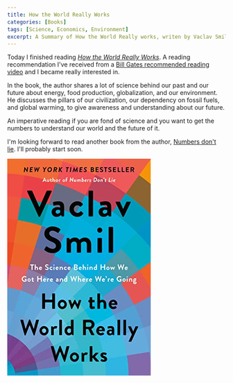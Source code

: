 ```yaml
---
title: How the World Really Works
categories: [Books]
tags: [Science, Economics, Environment]
excerpt: A Summary of How the World Really works, writen by Vaclav Smil, where he shares a lot of science behind the past and the future of our civilization.
---
```


Today I finished reading *[How the World Really Works](/book/how-the-world-really-works)*. A reading recommendation I've received from a [Bill Gates recommended reading video](https://www.youtube.com/watch?v=ksImBkJNQt8) and I became really interested in.

In the book, the author shares a lot of science behind our past and our future about energy, food production, globalization, and our environment. He discusses the pillars of our civilization, our dependency on fossil fuels, and global warming, to give awareness and understanding about our future.

An imperative reading if you are fond of science and you want to get the numbers to understand our world and the future of it.

I'm looking forward to read another book from the author, [Numbers don't lie](https://www.goodreads.com/book/show/50705179-numbers-don-t-lie). I'll probably start soon.

![How the World Really Works book cover](/images/book-cover/how-the-world-really-works-vaclav-smil.jpg)